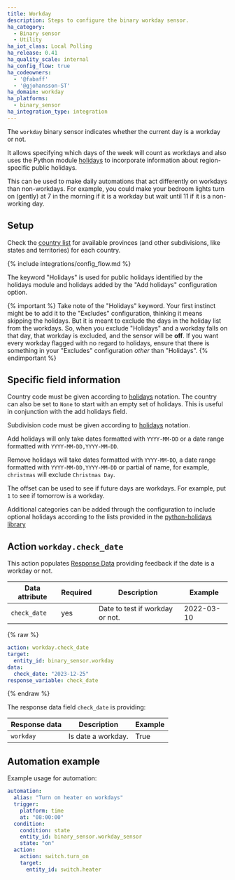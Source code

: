 ```yaml
---
title: Workday
description: Steps to configure the binary workday sensor.
ha_category:
  - Binary sensor
  - Utility
ha_iot_class: Local Polling
ha_release: 0.41
ha_quality_scale: internal
ha_config_flow: true
ha_codeowners:
  - '@fabaff'
  - '@gjohansson-ST'
ha_domain: workday
ha_platforms:
  - binary_sensor
ha_integration_type: integration
---
```


The `workday` binary sensor indicates whether the current day is a workday or not.

It allows specifying which days of the week will count as workdays and also uses the Python module [holidays](https://pypi.org/project/holidays/) to incorporate information about region-specific public holidays.

This can be used to make daily automations that act differently on workdays than non-workdays. For example, you could make your bedroom lights turn on (gently) at 7 in the morning if it is a workday but wait until 11 if it is a non-working day.

## Setup

Check the [country list](https://github.com/dr-prodigy/python-holidays#available-countries) for available provinces (and other subdivisions, like states and territories) for each country.

{% include integrations/config_flow.md %}

The keyword "Holidays" is used for public holidays identified by the holidays module and holidays added by the "Add holidays" configuration option.

{% important %}
Take note of the "Holidays" keyword. Your first instinct might be to add it to the "Excludes" configuration, thinking it means skipping the holidays. But it is meant to exclude the days in the holiday list from the workdays. So, when you exclude "Holidays" and a workday falls on that day, that workday is excluded, and the sensor will be **off**. If you want every workday flagged with no regard to holidays, ensure that there is something in your "Excludes" configuration _other_ than "Holidays".
{% endimportant %}

## Specific field information

Country code must be given according to [holidays](https://pypi.org/project/holidays/) notation. The country can also be set to `None` to start with an empty set of holidays. This is useful in conjunction with the add holidays field.

Subdivision code must be given according to [holidays](https://pypi.org/project/holidays/) notation.

Add holidays will only take dates formatted with `YYYY-MM-DD` or a date range formatted with `YYYY-MM-DD,YYYY-MM-DD`.

Remove holidays will take dates formatted with `YYYY-MM-DD`, a date range formatted with `YYYY-MM-DD,YYYY-MM-DD` or partial of name, for example, `christmas` will exclude `Christmas Day`.

The offset can be used to see if future days are workdays. For example, put `1` to see if tomorrow is a workday.

Additional categories can be added through the configuration to include optional holidays according to the lists provided in the [python-holidays library](https://github.com/vacanza/python-holidays?tab=readme-ov-file#available-countries)

## Action `workday.check_date`


This action populates [Response Data](/docs/scripts/service-calls#use-templates-to-handle-response-data)
providing feedback if the date is a workday or not.

| Data attribute | Required | Description | Example |
| ---------------------- | -------- | ----------- | --------|
| `check_date` | yes | Date to test if workday or not. | 2022-03-10

{% raw %}
```yaml
action: workday.check_date
target:
  entity_id: binary_sensor.workday
data:
  check_date: "2023-12-25"
response_variable: check_date
```
{% endraw %}

The response data field `check_date` is providing:

| Response data | Description | Example |
| ---------------------- | ----------- | -------- |
| `workday` | Is date a workday. | True

## Automation example

Example usage for automation:

```yaml
automation:
  alias: "Turn on heater on workdays"
  trigger:
    platform: time
    at: "08:00:00"
  condition:
    condition: state
    entity_id: binary_sensor.workday_sensor
    state: "on"
  action:
    action: switch.turn_on
    target:
      entity_id: switch.heater
```
